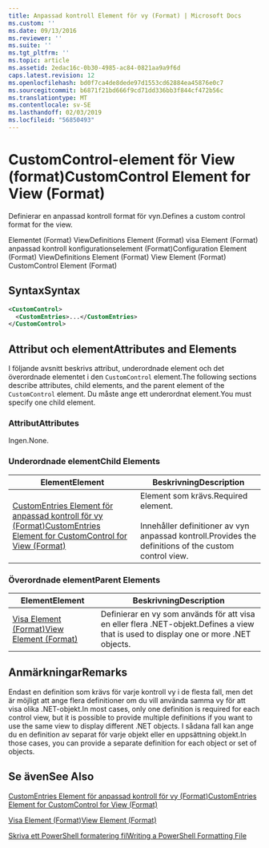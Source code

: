 ```yaml
---
title: Anpassad kontroll Element för vy (Format) | Microsoft Docs
ms.custom: ''
ms.date: 09/13/2016
ms.reviewer: ''
ms.suite: ''
ms.tgt_pltfrm: ''
ms.topic: article
ms.assetid: 2edac16c-0b30-4985-ac84-0821aa9a9f6d
caps.latest.revision: 12
ms.openlocfilehash: bd0f7ca4de8dede97d1553cd62884ea45876e0c7
ms.sourcegitcommit: b6871f21bd666f9cd71dd336bb3f844cf472b56c
ms.translationtype: MT
ms.contentlocale: sv-SE
ms.lasthandoff: 02/03/2019
ms.locfileid: "56850493"
---
```

# <a name="customcontrol-element-for-view-format"></a><span data-ttu-id="c8530-102">CustomControl-element för View (format)</span><span class="sxs-lookup"><span data-stu-id="c8530-102">CustomControl Element for View (Format)</span></span>

<span data-ttu-id="c8530-103">Definierar en anpassad kontroll format för vyn.</span><span class="sxs-lookup"><span data-stu-id="c8530-103">Defines a custom control format for the view.</span></span>

<span data-ttu-id="c8530-104">Elementet (Format) ViewDefinitions Element (Format) visa Element (Format) anpassad kontroll konfigurationselement (Format)</span><span class="sxs-lookup"><span data-stu-id="c8530-104">Configuration Element (Format) ViewDefinitions Element (Format) View Element (Format) CustomControl Element (Format)</span></span>

## <a name="syntax"></a><span data-ttu-id="c8530-105">Syntax</span><span class="sxs-lookup"><span data-stu-id="c8530-105">Syntax</span></span>

```xml
<CustomControl>
  <CustomEntries>...</CustomEntries>
</CustomControl>
```

## <a name="attributes-and-elements"></a><span data-ttu-id="c8530-106">Attribut och element</span><span class="sxs-lookup"><span data-stu-id="c8530-106">Attributes and Elements</span></span>

<span data-ttu-id="c8530-107">I följande avsnitt beskrivs attribut, underordnade element och det överordnade elementet i den `CustomControl` element.</span><span class="sxs-lookup"><span data-stu-id="c8530-107">The following sections describe attributes, child elements, and the parent element of the `CustomControl` element.</span></span> <span data-ttu-id="c8530-108">Du måste ange ett underordnat element.</span><span class="sxs-lookup"><span data-stu-id="c8530-108">You must specify one child element.</span></span>

### <a name="attributes"></a><span data-ttu-id="c8530-109">Attribut</span><span class="sxs-lookup"><span data-stu-id="c8530-109">Attributes</span></span>

<span data-ttu-id="c8530-110">Ingen.</span><span class="sxs-lookup"><span data-stu-id="c8530-110">None.</span></span>

### <a name="child-elements"></a><span data-ttu-id="c8530-111">Underordnade element</span><span class="sxs-lookup"><span data-stu-id="c8530-111">Child Elements</span></span>

|<span data-ttu-id="c8530-112">Element</span><span class="sxs-lookup"><span data-stu-id="c8530-112">Element</span></span>|<span data-ttu-id="c8530-113">Beskrivning</span><span class="sxs-lookup"><span data-stu-id="c8530-113">Description</span></span>|
|-------------|-----------------|
|[<span data-ttu-id="c8530-114">CustomEntries Element för anpassad kontroll för vy (Format)</span><span class="sxs-lookup"><span data-stu-id="c8530-114">CustomEntries Element for CustomControl for View (Format)</span></span>](./customentries-element-for-customcontrol-for-view-format.md)|<span data-ttu-id="c8530-115">Element som krävs.</span><span class="sxs-lookup"><span data-stu-id="c8530-115">Required element.</span></span><br /><br /> <span data-ttu-id="c8530-116">Innehåller definitioner av vyn anpassad kontroll.</span><span class="sxs-lookup"><span data-stu-id="c8530-116">Provides the definitions of the custom control view.</span></span>|

### <a name="parent-elements"></a><span data-ttu-id="c8530-117">Överordnade element</span><span class="sxs-lookup"><span data-stu-id="c8530-117">Parent Elements</span></span>

|<span data-ttu-id="c8530-118">Element</span><span class="sxs-lookup"><span data-stu-id="c8530-118">Element</span></span>|<span data-ttu-id="c8530-119">Beskrivning</span><span class="sxs-lookup"><span data-stu-id="c8530-119">Description</span></span>|
|-------------|-----------------|
|[<span data-ttu-id="c8530-120">Visa Element (Format)</span><span class="sxs-lookup"><span data-stu-id="c8530-120">View Element (Format)</span></span>](./view-element-format.md)|<span data-ttu-id="c8530-121">Definierar en vy som används för att visa en eller flera .NET-objekt.</span><span class="sxs-lookup"><span data-stu-id="c8530-121">Defines a view that is used to display one or more .NET objects.</span></span>|

## <a name="remarks"></a><span data-ttu-id="c8530-122">Anmärkningar</span><span class="sxs-lookup"><span data-stu-id="c8530-122">Remarks</span></span>

<span data-ttu-id="c8530-123">Endast en definition som krävs för varje kontroll vy i de flesta fall, men det är möjligt att ange flera definitioner om du vill använda samma vy för att visa olika .NET-objekt.</span><span class="sxs-lookup"><span data-stu-id="c8530-123">In most cases, only one definition is required for each control view, but it is possible to provide multiple definitions if you want to use the same view to display different .NET objects.</span></span> <span data-ttu-id="c8530-124">I sådana fall kan ange du en definition av separat för varje objekt eller en uppsättning objekt.</span><span class="sxs-lookup"><span data-stu-id="c8530-124">In those cases, you can provide a separate definition for each object or set of objects.</span></span>

## <a name="see-also"></a><span data-ttu-id="c8530-125">Se även</span><span class="sxs-lookup"><span data-stu-id="c8530-125">See Also</span></span>

[<span data-ttu-id="c8530-126">CustomEntries Element för anpassad kontroll för vy (Format)</span><span class="sxs-lookup"><span data-stu-id="c8530-126">CustomEntries Element for CustomControl for View (Format)</span></span>](./customentries-element-for-customcontrol-for-view-format.md)

[<span data-ttu-id="c8530-127">Visa Element (Format)</span><span class="sxs-lookup"><span data-stu-id="c8530-127">View Element (Format)</span></span>](./view-element-format.md)

[<span data-ttu-id="c8530-128">Skriva ett PowerShell formatering fil</span><span class="sxs-lookup"><span data-stu-id="c8530-128">Writing a PowerShell Formatting File</span></span>](./writing-a-powershell-formatting-file.md)
